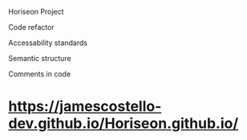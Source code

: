 Horiseon Project

Code refactor

Accessability standards

Semantic structure

Comments in code


# https://jamescostello-dev.github.io/Horiseon.github.io/


